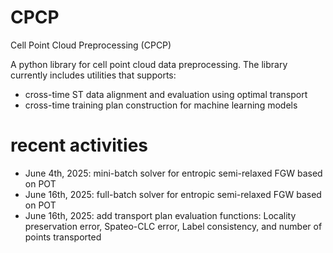 # CPCP
Cell Point Cloud Preprocessing (CPCP)

A python library for cell point cloud data preprocessing. The library currently includes utilities that supports:
- cross-time ST data alignment and evaluation using optimal transport
- cross-time training plan construction for machine learning models

# recent activities
- June 4th,  2025: mini-batch solver for entropic semi-relaxed FGW based on POT
- June 16th, 2025: full-batch solver for entropic semi-relaxed FGW based on POT
- June 16th, 2025: add transport plan evaluation functions: Locality preservation error, Spateo-CLC error, Label consistency, and number of points transported
